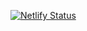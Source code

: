 [![Netlify Status](https://api.netlify.com/api/v1/badges/46c7a93d-2f4d-40cd-9130-33ef365695d8/deploy-status)](https://app.netlify.com/sites/parkingww/deploys)
